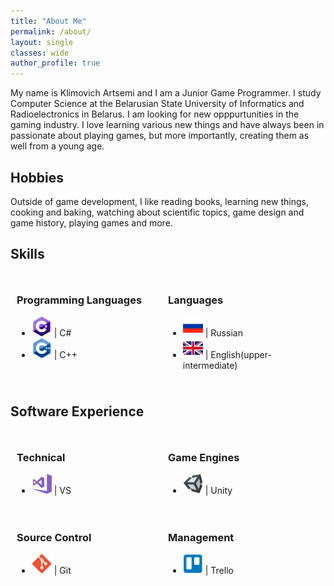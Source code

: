 ```yaml
---
title: "About Me"
permalink: /about/
layout: single
classes: wide
author_profile: true
---
```


<style>
  .container {
    margin: auto;
    padding: 10px;
  }

  .left {
    width: 50%;
    float: left;
  }

  .right {
    margin-left: 50%;
}
</style>

<p>
My name is Klimovich Artsemi and I am a Junior Game Programmer. I study Computer Science at the Belarusian State University of Informatics and Radioelectronics in Belarus. I am looking for new opppurtunities in the gaming industry.
I love learning various new things and have always been in passionate about playing games, but more importantly, creating them as well from a young age.
</p>

<h2>Hobbies</h2>
<p>
Outside of game development, I like reading books, learning new things, cooking and baking, watching about scientific topics, game design and game history, playing games and more.
</p>

<h2>Skills</h2>
<div class="container">
  <div class="left">
     <h3>Programming Languages</h3>
     <ul>
      <li><img style="height:32px;width:32px;" src="/images/csharp-icon128x128.png"> | C#</li>
      <li><img style="height:32px;width:32px;" src="/images/cpp-icon128x128.png"> | C++</li>
     </ul>
  </div>
  <div class="right">
  <h3>Languages</h3>
  <ul>
   <li><img style="height:32px;width:32px;" src="/images/russian-flag128x128.png"> | Russian</li>
   <li><img style="height:32px;width:32px;" src="/images/gbr-flag128x128.png"> | English(upper-intermediate)</li>
  </ul>
  </div>
</div>

<h2>Software Experience</h2>
<div class="container">
  <div class="left">
     <h3>Technical</h3>
     <ul>
      <li><img style="height:32px;width:32px;" src="/images/vs-icon128x128.png"> | VS</li>
     </ul>
  </div>
  <div class="right">
  <h3>Game Engines</h3>
  <ul>
   <li><img style="height:32px;width:32px;" src="/images/unity3d-icon128x128.png"> | Unity</li>
  </ul>
  </div>
</div>

<div class="container">
  <div class="left">
     <h3>Source Control</h3>
     <ul>
      <li><img style="height:32px;width:32px;" src="/images/git-icon128x128.png"> | Git</li>
     </ul>
  </div>
  <div class="right">
  <h3>Management</h3>
  <ul>
   <li><img style="height:32px;width:32px;" src="/images/trello-icon128x128.png"> | Trello</li>
  </ul>
  </div>
</div>
